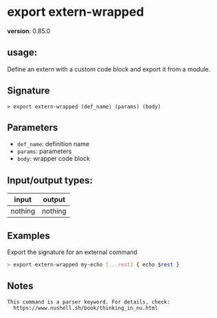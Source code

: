 # export extern-wrapped

**version**: 0.85.0

## **usage**:

Define an extern with a custom code block and export it from a module.

## Signature

`> export extern-wrapped (def_name) (params) (body)`

## Parameters

- `def_name`: definition name
- `params`: parameters
- `body`: wrapper code block

## Input/output types:

| input   | output  |
| ------- | ------- |
| nothing | nothing |

## Examples

Export the signature for an external command

```bash
> export extern-wrapped my-echo [...rest] { echo $rest }
```

## Notes

```text
This command is a parser keyword. For details, check:
  https://www.nushell.sh/book/thinking_in_nu.html
```
